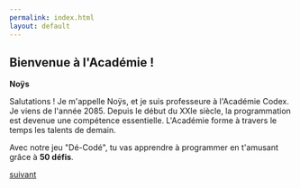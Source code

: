 ```yaml
---
permalink: index.html
layout: default
---
```

## Bienvenue à l'Académie !

**Noÿs**

Salutations ! Je m'appelle Noÿs, et je suis professeure à l'Académie Codex. Je viens de l'année 2085. Depuis le début du XXIe siècle, la programmation est devenue une compétence essentielle. L'Académie forme à travers le temps les talents de demain.

Avec notre jeu "Dé-Codé", tu vas apprendre à programmer en t'amusant grâce à **50 défis**.

[suivant](./1)
